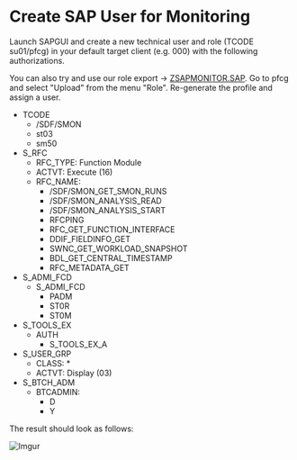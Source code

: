 # Create SAP User for Monitoring

Launch SAPGUI and create a new technical user and role (TCODE su01/pfcg) in your default target client (e.g. 000) with the following authorizations.

You can also try and use our role export -> [ZSAPMONITOR.SAP](../assets/ZSAPMONITOR.SAP). Go to pfcg and select "Upload" from the menu "Role". Re-generate the profile and assign a user.

- TCODE
  - /SDF/SMON
  - st03
  - sm50
- S_RFC
  - RFC_TYPE: Function Module
  - ACTVT: Execute (16)
  - RFC_NAME:
    - /SDF/SMON_GET_SMON_RUNS 
    - /SDF/SMON_ANALYSIS_READ
    - /SDF/SMON_ANALYSIS_START
    - RFCPING
    - RFC_GET_FUNCTION_INTERFACE
    - DDIF_FIELDINFO_GET
    - SWNC_GET_WORKLOAD_SNAPSHOT
    - BDL_GET_CENTRAL_TIMESTAMP
    - RFC_METADATA_GET
- S_ADMI_FCD
  - S_ADMI_FCD
    - PADM
    - ST0R
    - ST0M
- S_TOOLS_EX
  - AUTH
    - S_TOOLS_EX_A
- S_USER_GRP
  - CLASS: *
  - ACTVT: Display (03) 
- S_BTCH_ADM
  - BTCADMIN:
    - D
    - Y

The result should look as follows:

![Imgur](https://i.imgur.com/kY6V4BY.png)